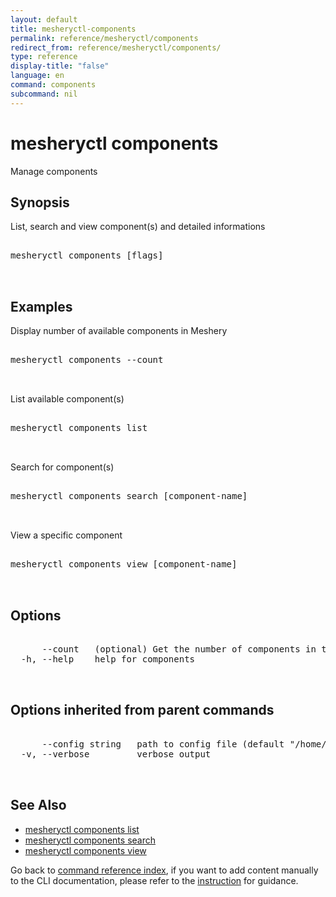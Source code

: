 ```yaml
---
layout: default
title: mesheryctl-components
permalink: reference/mesheryctl/components
redirect_from: reference/mesheryctl/components/
type: reference
display-title: "false"
language: en
command: components
subcommand: nil
---
```


# mesheryctl components

Manage components

## Synopsis

List, search and view component(s) and detailed informations
<pre class='codeblock-pre'>
<div class='codeblock'>
mesheryctl components [flags]

</div>
</pre> 

## Examples

Display number of available components in Meshery
<pre class='codeblock-pre'>
<div class='codeblock'>
mesheryctl components --count

</div>
</pre> 

List available component(s)
<pre class='codeblock-pre'>
<div class='codeblock'>
mesheryctl components list

</div>
</pre> 

Search for component(s)
<pre class='codeblock-pre'>
<div class='codeblock'>
mesheryctl components search [component-name]

</div>
</pre> 

View a specific component
<pre class='codeblock-pre'>
<div class='codeblock'>
mesheryctl components view [component-name]

</div>
</pre> 

## Options

<pre class='codeblock-pre'>
<div class='codeblock'>
      --count   (optional) Get the number of components in total
  -h, --help    help for components

</div>
</pre>

## Options inherited from parent commands

<pre class='codeblock-pre'>
<div class='codeblock'>
      --config string   path to config file (default "/home/runner/.meshery/config.yaml")
  -v, --verbose         verbose output

</div>
</pre>

## See Also

* [mesheryctl components list](/reference/mesheryctl/components/list)
* [mesheryctl components search](/reference/mesheryctl/components/search)
* [mesheryctl components view](/reference/mesheryctl/components/view)

Go back to [command reference index](/reference/mesheryctl/), if you want to add content manually to the CLI documentation, please refer to the [instruction](/project/contributing/contributing-cli#preserving-manually-added-documentation) for guidance.

